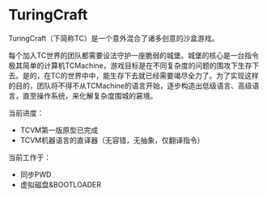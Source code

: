 TuringCraft
===========

TuringCraft（下简称TC）是一个意外混合了诸多创意的沙盒游戏。

每个加入TC世界的团队都需要设法守护一座脆弱的城堡。城堡的核心是一台指令极其简单的计算机TCMachine，游戏目标是在不同复杂度的问题的围攻下生存下去。是的，在TC的世界中中，能生存下去就已经需要竭尽全力了。为了实现这样的目的，团队将不得不从TCMachine的语言开始，逐步构造出低级语言、高级语言，直至操作系统，来化解复杂度围城的窘境。

当前进度：

+ TCVM第一版原型已完成
+ TCVM机器语言的直译器（无容错，无抽象，仅翻译指令）

当前工作于：

+ 同步PWD
+ 虚拟磁盘&BOOTLOADER
